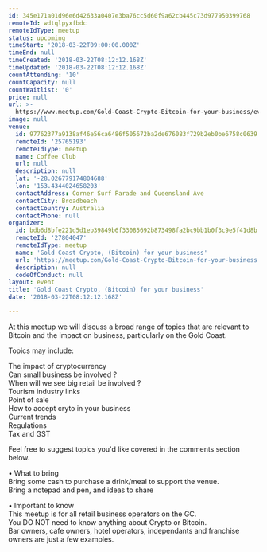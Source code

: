 ```yaml
---
id: 345e171a01d96e6d42633a0407e3ba76cc5d60f9a62cb445c73d977950399768
remoteId: wdtqlpyxfbdc
remoteIdType: meetup
status: upcoming
timeStart: '2018-03-22T09:00:00.000Z'
timeEnd: null
timeCreated: '2018-03-22T08:12:12.168Z'
timeUpdated: '2018-03-22T08:12:12.168Z'
countAttending: '10'
countCapacity: null
countWaitlist: '0'
price: null
url: >-
  https://www.meetup.com/Gold-Coast-Crypto-Bitcoin-for-your-business/events/248656233/
image: null
venue:
  id: 97762377a9138af46e56ca6486f505672ba2de676083f729b2eb0be6758c0639
  remoteId: '25765193'
  remoteIdType: meetup
  name: Coffee Club
  url: null
  description: null
  lat: '-28.026779174804688'
  lon: '153.4344024658203'
  contactAddress: Corner Surf Parade and Queensland Ave
  contactCity: Broadbeach
  contactCountry: Australia
  contactPhone: null
organizer:
  id: bdb6d8bfe221d5d1eb39849b6f33085692b873498fa2bc9bb1b0f3c9e5f41d8b
  remoteId: '27804047'
  remoteIdType: meetup
  name: 'Gold Coast Crypto, (Bitcoin) for your business'
  url: 'https://meetup.com/Gold-Coast-Crypto-Bitcoin-for-your-business'
  description: null
  codeOfConduct: null
layout: event
title: 'Gold Coast Crypto, (Bitcoin) for your business'
date: '2018-03-22T08:12:12.168Z'

---
```

<p>At this meetup we will discuss a broad range of topics that are relevant to Bitcoin and the impact on business, particularly on the Gold Coast.</p> <p>Topics may include:</p> <p>The impact of cryptocurrency<br/>Can small business be involved ?<br/>When will we see big retail be involved ?<br/>Tourism industry links<br/>Point of sale<br/>How to accept cryto in your business<br/>Current trends<br/>Regulations<br/>Tax and GST</p> <p>Feel free to suggest topics you'd like covered in the comments section below.</p> <p>• What to bring<br/>Bring some cash to purchase a drink/meal to support the venue.<br/>Bring a notepad and pen, and ideas to share</p> <p>• Important to know<br/>This meetup is for all retail business operators on the GC.<br/>You DO NOT need to know anything about Crypto or Bitcoin.<br/>Bar owners, cafe owners, hotel operators, independants and franchise owners are just a few examples.</p>
